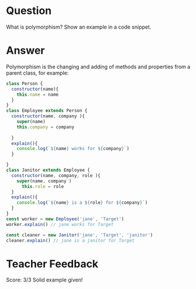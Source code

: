 # Question
What is polymorphism? Show an example in a code snippet.

# Answer
Polymorphism is the changing and adding of methods and properties from a parent class, for example:
```js
class Person {
  constructor(name){
    this.name = name 
  }
}
class Employee extends Person {
  constructor(name, company ){
    super(name)
    this.company = company 
    
  }
  explain(){
    console.log(`${name} works for ${company}`)
  }

}
class Janitor extends Employee {
  constructor(name, company, role ){
    super(name, company )
      this.role = role 
  }
  explain(){
    console.log(`${name} is a ${role} for ${company}`)
  }
}
const worker = new Employee('jane', 'Target')
worker.explain() // jane works for Target 

const cleaner = new Janitor('jane', 'Target', 'janitor')
cleaner.explain() // jane is a janitor for Target
```

# Teacher Feedback
Score: 3/3
Solid example given!